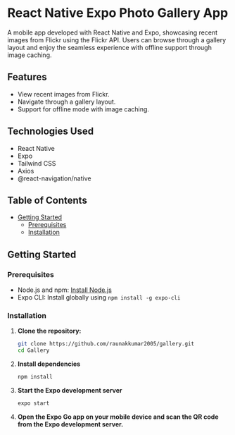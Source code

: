 # React Native Expo Photo Gallery App

A mobile app developed with React Native and Expo, showcasing recent images from Flickr using the Flickr API. Users can browse through a gallery layout and enjoy the seamless experience with offline support through image caching.

## Features

- View recent images from Flickr.
- Navigate through a gallery layout.
- Support for offline mode with image caching.

## Technologies Used

- React Native
- Expo
- Tailwind CSS
- Axios
- @react-navigation/native



## Table of Contents

- [Getting Started](#getting-started)
  - [Prerequisites](#prerequisites)
  - [Installation](#installation)



## Getting Started

### Prerequisites

- Node.js and npm: [Install Node.js](https://nodejs.org/)
- Expo CLI: Install globally using `npm install -g expo-cli`

### Installation

1. **Clone the repository:**

   ```bash
   git clone https://github.com/raunakkumar2005/gallery.git
   cd Gallery

2. **Install dependencies**

   ```bash
   npm install

3. **Start the Expo development server**

   ```bash
   expo start

4. **Open the Expo Go app on your mobile device and scan the QR code from the Expo development server.**

